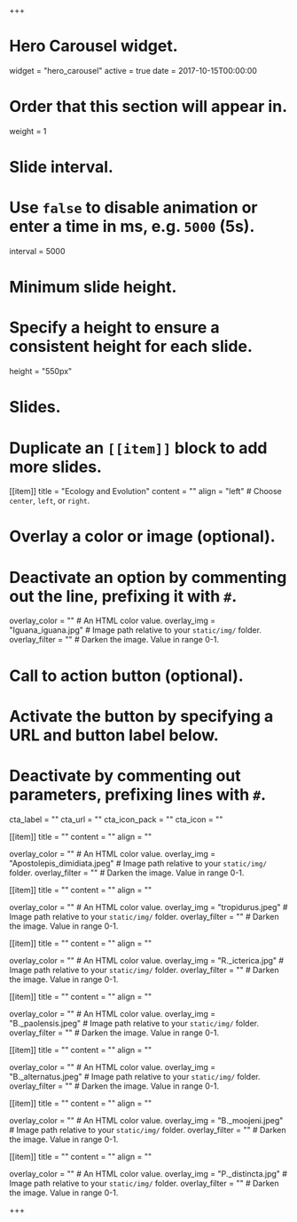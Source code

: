+++
# Hero Carousel widget.
widget = "hero_carousel"
active = true
date = 2017-10-15T00:00:00

# Order that this section will appear in.
weight = 1

# Slide interval.
# Use `false` to disable animation or enter a time in ms, e.g. `5000` (5s).
interval = 5000

# Minimum slide height.
# Specify a height to ensure a consistent height for each slide.
height = "550px"

# Slides.
# Duplicate an `[[item]]` block to add more slides.
[[item]]
  title = "Ecology and Evolution"
  content = ""
  align = "left"  # Choose `center`, `left`, or `right`.

  # Overlay a color or image (optional).
  #   Deactivate an option by commenting out the line, prefixing it with `#`.
  overlay_color = ""  # An HTML color value.
  overlay_img = "Iguana_iguana.jpg"  # Image path relative to your `static/img/` folder.
  overlay_filter = "" # Darken the image. Value in range 0-1.

  # Call to action button (optional).
  #   Activate the button by specifying a URL and button label below.
  #   Deactivate by commenting out parameters, prefixing lines with `#`.
  cta_label = ""
  cta_url = ""
  cta_icon_pack = ""
  cta_icon = ""

[[item]]
  title = ""
  content = ""
  align = ""

  overlay_color = ""  # An HTML color value.
  overlay_img = "Apostolepis_dimidiata.jpeg"  # Image path relative to your `static/img/` folder.
  overlay_filter = ""  # Darken the image. Value in range 0-1.


[[item]]
  title = ""
  content = ""
  align = ""

  overlay_color = ""  # An HTML color value.
  overlay_img = "tropidurus.jpeg"  # Image path relative to your `static/img/` folder.
  overlay_filter = ""  # Darken the image. Value in range 0-1.


[[item]]
  title = ""
  content = ""
  align = ""

  overlay_color = ""  # An HTML color value.
  overlay_img = "R._icterica.jpg"  # Image path relative to your `static/img/` folder.
  overlay_filter = ""  # Darken the image. Value in range 0-1.


[[item]]
  title = ""
  content = ""
  align = ""

  overlay_color = ""  # An HTML color value.
  overlay_img = "B._paolensis.jpeg"  # Image path relative to your `static/img/` folder.
  overlay_filter = ""  # Darken the image. Value in range 0-1.


[[item]]
  title = ""
  content = ""
  align = ""

  overlay_color = ""  # An HTML color value.
  overlay_img = "B._alternatus.jpeg"  # Image path relative to your `static/img/` folder.
  overlay_filter = ""  # Darken the image. Value in range 0-1.


[[item]]
  title = ""
  content = ""
  align = ""

  overlay_color = ""  # An HTML color value.
  overlay_img = "B._moojeni.jpeg"  # Image path relative to your `static/img/` folder.
  overlay_filter = ""  # Darken the image. Value in range 0-1.


[[item]]
  title = ""
  content = ""
  align = ""

  overlay_color = ""  # An HTML color value.
  overlay_img = "P._distincta.jpg"  # Image path relative to your `static/img/` folder.
  overlay_filter = ""  # Darken the image. Value in range 0-1.


+++
